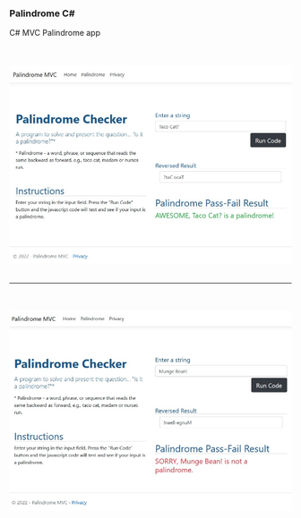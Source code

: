 ### Palindrome C#
C# MVC Palindrome app
<br/><br/><br/><br/>
![Alt](https://github.com/Hamberfim/PalindromeCsharp/blob/main/PalindromePass.jpg "Pass Screen Shot")
<br/><br/><hr><br/><br/>
![Alt](https://github.com/Hamberfim/PalindromeCsharp/blob/main/PalindromeFail.jpg "Fail Screen Shot")
